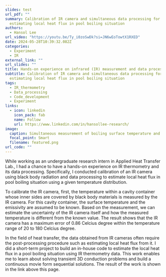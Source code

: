 ```yaml
---
slides: test
url_pdf: ""
summary: Calibration of IR camera and simultaneous data processing for
  estimating local heat flux in pool boiling situation
authors:
  - Hansol Lee
url_video: "https://youtu.be/Ty_i0zoSwDk?si=JN6wEoTowtX1RXED"
date: 2024-05-28T10:39:32.082Z
categories:
  - Experiment
  - IR
external_link: ""
url_slides: ""
title: Hands-on experience on infrared (IR) measurement and data processing
subtitle: Calibration of IR camera and simultaneous data processing for
  estimating local heat flux in pool boiling situation
tags:
  - IR_thermometry
  - Data_processing
  - Code_development
  - Experiment
links:
  - icon: linkedin
    icon_pack: fab
    name: Follow
    url: https://www.linkedin.com/in/hansollee-research/
image:
  caption: Simultaneous measurement of boiling surface temperature and heat flux
  focal_point: Smart
  filename: featured.png
url_code: ""
---
```

W﻿hile working as an undergraduate research intern in Applied Heat Transfer Lab., I had a chance to have a hands-on experience on IR thermometry and its data processing. Specifically, I conducted calibration of an IR camera using black body radiation and data processing to estimate local heat flux in pool boiling situation using a given temperature distribution.

To calibrate the IR camera, first, the temperature within a cavity container whose inner sides are covered by black body materials is measured by the IR camera. For this cavity container, the surface temperature and the emissivity are assumed to be known. Based on the measurement, we can estimate the uncertainty of the IR camera itself and how the measured temperature is different from the known value. The result shows that the IR camera has a maximum error of 0.86 Celcius degree within the temperature range of 20 to 180 Celcius degree.

In the field of heat transfer, the data obtained from IR cameras often require the post-processing procedure such as estimating local heat flux from it. I did a short-term project to build an in-house code to estimate the local heat flux in a pool boiling situation using IR thermometry data. This work enables me to learn about solving transient 3D conduction problems and build a continuous movie form sequential solutions. The result of the work is shown in the link above this page.

